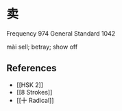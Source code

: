 # 卖
Frequency 974
General Standard 1042

mài
sell; betray; show off

## References
- [[HSK 2]]
- [[8 Strokes]]
- [[十 Radical]]